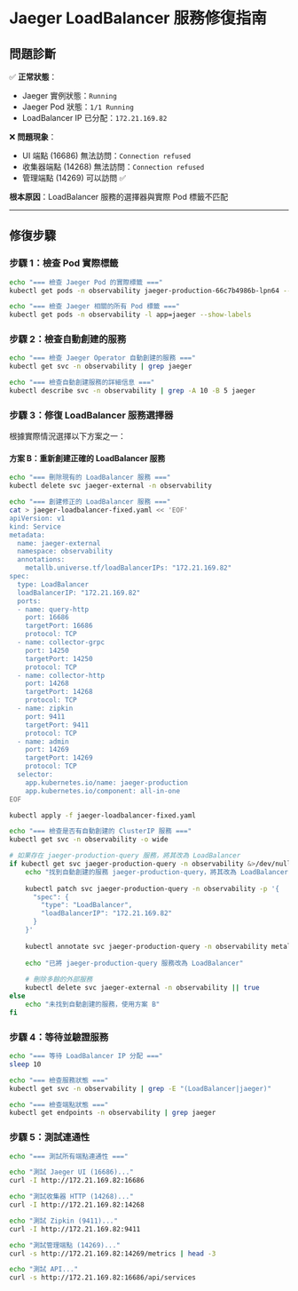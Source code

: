 # Jaeger LoadBalancer 服務修復指南

## 問題診斷

✅ **正常狀態**：
- Jaeger 實例狀態：`Running`
- Jaeger Pod 狀態：`1/1 Running`
- LoadBalancer IP 已分配：`172.21.169.82`

❌ **問題現象**：
- UI 端點 (16686) 無法訪問：`Connection refused`
- 收集器端點 (14268) 無法訪問：`Connection refused`
- 管理端點 (14269) 可以訪問 ✅

**根本原因**：LoadBalancer 服務的選擇器與實際 Pod 標籤不匹配

---

## 修復步驟

### 步驟 1：檢查 Pod 實際標籤

```bash
echo "=== 檢查 Jaeger Pod 的實際標籤 ==="
kubectl get pods -n observability jaeger-production-66c7b4986b-lpn64 --show-labels

echo "=== 檢查 Jaeger 相關的所有 Pod 標籤 ==="
kubectl get pods -n observability -l app=jaeger --show-labels
```

### 步驟 2：檢查自動創建的服務

```bash
echo "=== 檢查 Jaeger Operator 自動創建的服務 ==="
kubectl get svc -n observability | grep jaeger

echo "=== 檢查自動創建服務的詳細信息 ==="
kubectl describe svc -n observability | grep -A 10 -B 5 jaeger
```

### 步驟 3：修復 LoadBalancer 服務選擇器

根據實際情況選擇以下方案之一：


#### 方案 B：重新創建正確的 LoadBalancer 服務

```bash
echo "=== 刪除現有的 LoadBalancer 服務 ==="
kubectl delete svc jaeger-external -n observability

echo "=== 創建修正的 LoadBalancer 服務 ==="
cat > jaeger-loadbalancer-fixed.yaml << 'EOF'
apiVersion: v1
kind: Service
metadata:
  name: jaeger-external
  namespace: observability
  annotations:
    metallb.universe.tf/loadBalancerIPs: "172.21.169.82"
spec:
  type: LoadBalancer
  loadBalancerIP: "172.21.169.82"
  ports:
  - name: query-http
    port: 16686
    targetPort: 16686
    protocol: TCP
  - name: collector-grpc
    port: 14250
    targetPort: 14250
    protocol: TCP
  - name: collector-http
    port: 14268
    targetPort: 14268
    protocol: TCP
  - name: zipkin
    port: 9411
    targetPort: 9411
    protocol: TCP
  - name: admin
    port: 14269
    targetPort: 14269
    protocol: TCP
  selector:
    app.kubernetes.io/name: jaeger-production
    app.kubernetes.io/component: all-in-one
EOF

kubectl apply -f jaeger-loadbalancer-fixed.yaml
```


```bash
echo "=== 檢查是否有自動創建的 ClusterIP 服務 ==="
kubectl get svc -n observability -o wide

# 如果存在 jaeger-production-query 服務，將其改為 LoadBalancer
if kubectl get svc jaeger-production-query -n observability &>/dev/null; then
    echo "找到自動創建的服務 jaeger-production-query，將其改為 LoadBalancer"
    
    kubectl patch svc jaeger-production-query -n observability -p '{
      "spec": {
        "type": "LoadBalancer",
        "loadBalancerIP": "172.21.169.82"
      }
    }'
    
    kubectl annotate svc jaeger-production-query -n observability metallb.universe.tf/loadBalancerIPs="172.21.169.82"
    
    echo "已將 jaeger-production-query 服務改為 LoadBalancer"
    
    # 刪除多餘的外部服務
    kubectl delete svc jaeger-external -n observability || true
else
    echo "未找到自動創建的服務，使用方案 B"
fi
```

### 步驟 4：等待並驗證服務

```bash
echo "=== 等待 LoadBalancer IP 分配 ==="
sleep 10

echo "=== 檢查服務狀態 ==="
kubectl get svc -n observability | grep -E "(LoadBalancer|jaeger)"

echo "=== 檢查端點狀態 ==="
kubectl get endpoints -n observability | grep jaeger
```

### 步驟 5：測試連通性

```bash
echo "=== 測試所有端點連通性 ==="

echo "測試 Jaeger UI (16686)..."
curl -I http://172.21.169.82:16686

echo "測試收集器 HTTP (14268)..."
curl -I http://172.21.169.82:14268

echo "測試 Zipkin (9411)..."
curl -I http://172.21.169.82:9411

echo "測試管理端點 (14269)..."
curl -s http://172.21.169.82:14269/metrics | head -3

echo "測試 API..."
curl -s http://172.21.169.82:16686/api/services
```